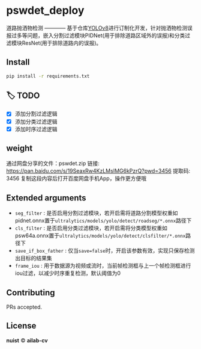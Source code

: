 # pswdet_deploy
道路抛洒物检测 ———— 基于仓库[YOLOv8](https://github.com/ultralytics/ultralytics)进行订制化开发，针对抛洒物检测误报过多等问题，嵌入分割过滤模块PIDNet(用于排除道路区域外的误报)和分类过滤模块ResNet(用于排除道路内的误报)。

## Install
```bash
pip install -r requirements.txt
```

## :label: TODO 
- [x] 添加分割过滤逻辑
- [x] 添加分类过滤逻辑
- [x] 添加时序过滤逻辑

## weight
通过网盘分享的文件：pswdet.zip
链接: https://pan.baidu.com/s/19SeaxRw4KzLMsIMG6kPzrQ?pwd=3456 提取码: 3456 复制这段内容后打开百度网盘手机App，操作更方便哦

## Extended arguments
- ```seg_filter``` : 是否启用分割过滤模块，若开启需将道路分割模型权重如pidnet.onnx置于```ultralytics/models/yolo/detect/roadseg/*.onnx```路径下
- ```cls_filter``` : 是否启用分类过滤模块，若开启需将分类模型权重如psw64a.onnx置于```ultralytics/models/yolo/detect/clsfilter/*.onnx```路径下
- ```save_if_box_father``` : 仅当```save=false```时，开启该参数有效，实现只保存检测出目标的结果集
- ```frame_iou``` : 用于数据源为视频或流时，当前帧检测框与上一个帧检测框进行iou过滤，以减少时序重复检测，默认阈值为0 

## Contributing
PRs accepted.

## License
**nuist** © **ailab-cv**
